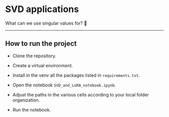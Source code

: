 # SVD applications
 What can we use singular values for? 🤔

--------------------------------------------------

## How to run the project


* Clone the repository.

* Create a virtual environment.

* Install in the venv all the packages listed in `requirements.txt`.

* Open the notebook `SVD_and_LoRA_notebook.ipynb`.

* Adjust the paths in the various cells according to your local folder organization.


* Run the notebook.
